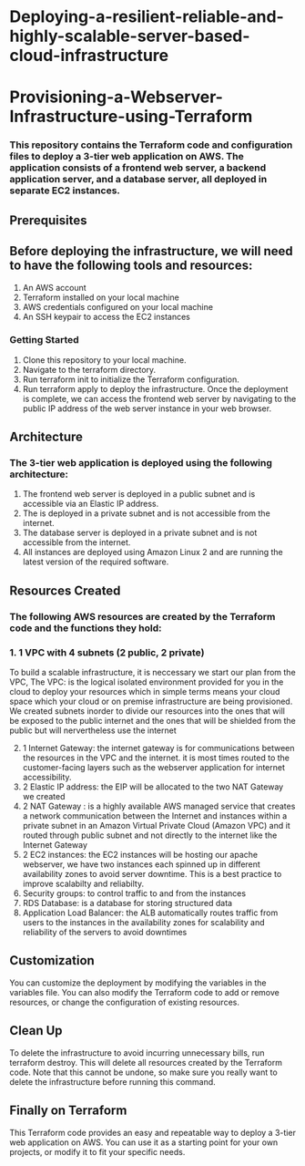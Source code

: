 # Deploying-a-resilient-reliable-and-highly-scalable-server-based-cloud-infrastructure
# Provisioning-a-Webserver-Infrastructure-using-Terraform

### This repository contains the Terraform code and configuration files to deploy a 3-tier web application on AWS. The application consists of a frontend web server, a backend application server, and a database server, all deployed in separate EC2 instances.

## Prerequisites
## Before deploying the infrastructure, we will need to have the following tools and resources:

1. An AWS account
2. Terraform installed on your local machine
3. AWS credentials configured on your local machine
4. An SSH keypair to access the EC2 instances
### Getting Started
1. Clone this repository to your local machine.
2. Navigate to the terraform directory.
3. Run terraform init to initialize the Terraform configuration.
4. Run terraform apply to deploy the infrastructure.
Once the deployment is complete, we can access the frontend web server by navigating to the public IP address of the web server instance in your web browser.
## Architecture
### The 3-tier web application is deployed using the following architecture:

1. The frontend web server is deployed in a public subnet and is accessible via an Elastic IP address.
2. The is deployed in a private subnet and is not accessible from the internet.
3. The database server is deployed in a private subnet and is not accessible from the internet.
4. All instances are deployed using Amazon Linux 2 and are running the latest version of the required software.

## Resources Created
### The following AWS resources are created by the Terraform code and the functions they hold:

### 1. 1 VPC with 4 subnets (2 public, 2 private)
To build a scalable infrastructure, it is neccessary we start our plan from the VPC, 
 The VPC: is the logical isolated environment provided for you in the cloud to deploy your resources which in simple terms means your cloud space which your cloud or on premise infrastructure are being provisioned. We created subnets inorder to divide our resources into the ones that will be exposed to the public internet and the ones that will be shielded from the public but will nervertheless use the internet

2. 1 Internet Gateway: the internet gateway is for communications between the resources in the VPC and the internet. it is most times routed to the customer-facing layers such as the webserver application for internet accessibility.
3. 2 Elastic IP address: the EIP will be allocated to the two NAT Gateway we created 
4. 2 NAT Gateway : is a highly available AWS managed service that creates a network communication between the Internet and instances within a private subnet in an Amazon Virtual Private Cloud (Amazon VPC) and it routed through public subnet and not directly to the internet like the Internet Gateway
5. 2 EC2 instances: the EC2 instances will be hosting our apache webserver, we have two instances each spinned up in different availability zones to avoid server downtime. This is a best practice to improve scalabilty and reliabilty.
6. Security groups: to control traffic to and from the instances
7. RDS Database: is a database for storing structured data 
8. Application Load Balancer: the ALB automatically routes traffic from users to the instances in the availability zones for scalability and reliability of the servers to avoid downtimes


## Customization
You can customize the deployment by modifying the variables in the variables file. You can also modify the Terraform code to add or remove resources, or change the configuration of existing
 resources.

## Clean Up
To delete the infrastructure to avoid incurring unnecessary bills, run terraform destroy. This will delete all resources created by the Terraform code. Note that this cannot be undone, so make sure you really want to delete the infrastructure before running this command.

## Finally on Terraform
This Terraform code provides an easy and repeatable way to deploy a 3-tier web application on AWS. You can use it as a starting point for your own projects, or modify it to fit your specific needs. 